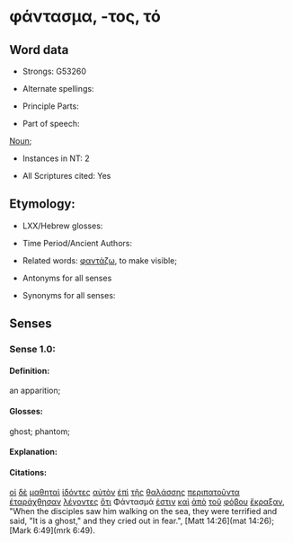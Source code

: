 # φάντασμα, -τος, τό

<!-- Status: S2=NeedsFinalCheck -->
<!-- Lexica used for edits: BDAG, FFM, LN, A-S -->

## Word data

* Strongs: G53260

* Alternate spellings:

* Principle Parts: 

* Part of speech: 

[Noun](http://ugg.readthedocs.io/en/latest/noun.html); 

* Instances in NT: 2

* All Scriptures cited: Yes

## Etymology: 

* LXX/Hebrew glosses: 

* Time Period/Ancient Authors: 

* Related words: [φαντάζω](../G53240/01.md), to make visible;

* Antonyms for all senses

* Synonyms for all senses: 

## Senses 

### Sense 1.0:

#### Definition: 

an apparition;

#### Glosses:

ghost; phantom;

#### Explanation:

#### Citations:

[οἱ](../G35880/01.md) [δὲ](../G11610/01.md) [μαθηταὶ](../G31010/01.md) [ἰδόντες](../G37080/01.md) [αὐτὸν](../G08460/01.md) [ἐπὶ](../G19090/01.md) [τῆς](../G35880/01.md) [θαλάσσης](../G22810/01.md) [περιπατοῦντα](../G40430/01.md) [ἐταράχθησαν](../G50150/01.md) [λέγοντες](../G30040/01.md) [ὅτι](../G37540/01.md) Φάντασμά [ἐστιν](../G99999/01.md) [καὶ](../G25320/01.md) [ἀπὸ](../G05750/01.md) [τοῦ](../G35880/01.md) [φόβου](../G54010/01.md) [ἔκραξαν](../G28960/01.md), "When the disciples saw him walking on the sea, they were terrified and said, "It is a ghost," and they cried out in fear.", [Matt 14:26](mat 14:26);  [Mark 6:49](mrk 6:49). 

